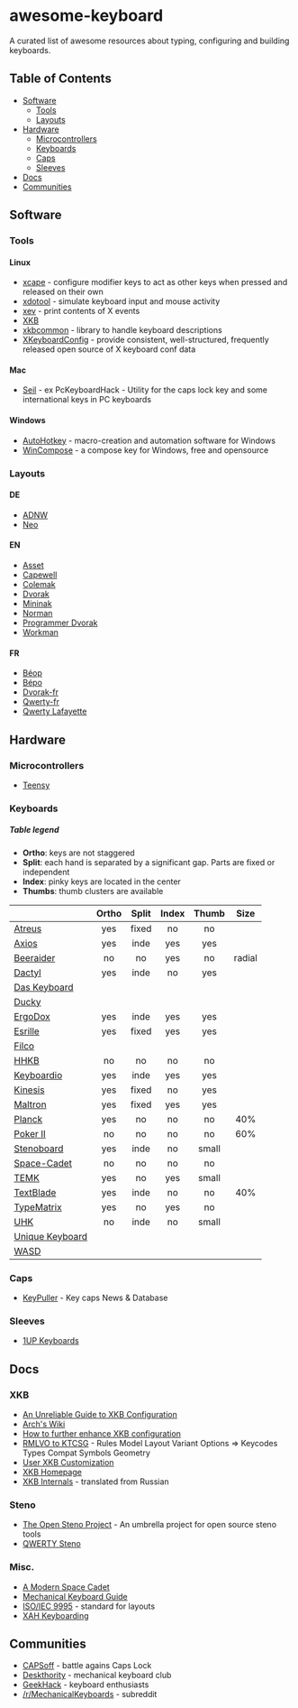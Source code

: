 # awesome-keyboard

A curated list of awesome resources about typing, configuring and building keyboards.

## Table of Contents

- [Software](#software)
    - [Tools](#tools)
    - [Layouts](#layouts)
- [Hardware](#hardware)
   - [Microcontrollers](#microcontrollers)
   - [Keyboards](#keyboards)
   - [Caps](#caps)
   - [Sleeves](#sleeves)
- [Docs](#docs)
- [Communities](#communities)

## Software

### Tools

#### Linux

- [xcape](https://github.com/alols/xcape) - configure modifier keys to act as other keys when pressed and released on their own
- [xdotool](http://www.semicomplete.com/projects/xdotool/) - simulate keyboard input and mouse activity
- [xev](http://www.x.org/archive/X11R7.7/doc/man/man1/xev.1.xhtml) - print contents of X events
- [XKB](http://www.x.org/wiki/XKB/)
- [xkbcommon](http://xkbcommon.org) - library to handle keyboard descriptions
- [XKeyboardConfig](http://www.freedesktop.org/wiki/Software/XKeyboardConfig/) - provide consistent, well-structured, frequently released open source of X keyboard conf data

#### Mac

- [Seil](https://pqrs.org/osx/karabiner/seil.html.en) - ex PcKeyboardHack - Utility for the caps lock key and some international keys in PC keyboards

#### Windows

- [AutoHotkey](https://www.autohotkey.com) - macro-creation and automation software for Windows
- [WinCompose](https://github.com/samhocevar/wincompose) - a compose key for Windows, free and opensource

### Layouts

#### DE

- [ADNW](http://www.adnw.de)
- [Neo](http://www.neo-layout.org)

#### EN

- [Asset](http://millikeys.sourceforge.net/asset/)
- [Capewell](http://www.michaelcapewell.com/projects/keyboard/)
- [Colemak](http://colemak.com)
- [Dvorak](https://en.wikipedia.org/wiki/Dvorak_Simplified_Keyboard)
- [Mininak](http://www.minimak.org)
- [Norman](https://normanlayout.info)
- [Programmer Dvorak](http://www.kaufmann.no/roland/dvorak/)
- [Workman](http://www.workmanlayout.com)

#### FR

- [Béop](http://beop.free.fr)
- [Bépo](http://bepo.fr)
- [Dvorak-fr](http://www.algo.be/ergo/dvorak-fr.html)
- [Qwerty-fr](http://marin.jb.free.fr/qwerty-fr/)
- [Qwerty Lafayette](http://fabi1cazenave.github.io/qwerty-lafayette/)

## Hardware

### Microcontrollers

- [Teensy](https://www.pjrc.com/teensy/)

### Keyboards

##### Table legend

- **Ortho**: keys are not staggered
- **Split**: each hand is separated by a significant gap. Parts are fixed or independent
- **Index**: pinky keys are located in the center
- **Thumbs**: thumb clusters are available

|                                                                                        | Ortho | Split | Index | Thumb | Size |
|----------------------------------------------------------------------------------------|:-----:|:-----:|:-----:|:-----:|:----:|
| [Atreus](http://atreus.technomancy.us/)                                                |  yes  | fixed |  no   |  no   |      |
| [Axios](http://axios.io/models)                                                        |  yes  | inde  |  yes  |  yes  |      |
| [Beeraider](http://www.beeraider.com)                                                  |  no   | no    |  yes  |  no   |radial|
| [Dactyl](https://github.com/adereth/dactyl-keyboard)                                   |  yes  | inde  |  no   |  yes  |      |
| [Das Keyboard](http://www.daskeyboard.com/products/?filter=keyboard)                   |       |       |       |       |      |
| [Ducky](http://www.duckychannel.com.tw/en/keyboard.html)                               |       |       |       |       |      |
| [ErgoDox](http://ergodox.org)                                                          |  yes  | inde  |  yes  |  yes  |      |
| [Esrille](http://www.esrille.com/keyboard/)                                            |  yes  | fixed |  yes  |  yes  |      |
| [Filco](https://www.diatec.co.jp/en/)                                                  |       |       |       |       |      |
| [HHKB](http://www.pfusystems.com/embedded-keyboard/hhkb/index.html)                    |  no   | no    |  no   |  no   |      |
| [Keyboardio](http://keyboard.io)                                                       |  yes  | inde  |  yes  |  yes  |      |
| [Kinesis](http://www.kinesis-ergo.com/shop/advantage-for-pc-mac/)                      |  yes  | fixed |  no   |  yes  |      |
| [Maltron](http://www.maltron.com/keyboard-info/dual-hand-fully-ergonomic-3d-keyboards) |  yes  | fixed |  yes  |  yes  |      |
| [Planck](http://ortholinearkeyboards.com/planck)                                       |  yes  | no    |  no   |  no   | 40%  |
| [Poker II](https://www.facebook.com/Vortexgear)                                        |  no   | no    |  no   |  no   | 60%  |
| [Stenoboard](http://stenoboard.com/)                                                   |  yes  | inde  |  no   | small |      |
| [Space-Cadet](https://en.wikipedia.org/wiki/Space-cadet_keyboard)                      |  no   | no    |  no   |  no   |      |
| [TEMK](https://www.trulyergonomic.com)                                                 |  yes  | no    |  yes  | small |      |
| [TextBlade](https://waytools.com/)                                                     |  yes  | inde  |  no   | no    | 40%  |
| [TypeMatrix](http://typematrix.com)                                                    |  yes  | no    |  yes  |  no   |      |
| [UHK](https://ultimatehackingkeyboard.com)                                             |  no   | inde  |  no   | small |      |
| [Unique Keyboard](http://uniquekeyboard.com)                                           |       |       |       |       |      |
| [WASD](http://www.wasdkeyboards.com)                                                   |       |       |       |       |      |

### Caps

- [KeyPuller](http://keypuller.com/) - Key caps News & Database


### Sleeves

- [1UP Keyboards](http://1upkeyboards.com/)

## Docs

### XKB

- [An Unreliable Guide to XKB Configuration](http://www.charvolant.org/~doug/xkb/html/xkb.html)
- [Arch's Wiki](https://wiki.archlinux.org/index.php/X_KeyBoard_extension)
- [How to further enhance XKB configuration](http://www.x.org/releases/current/doc/xorg-docs/input/XKB-Enhancing.html)
- [RMLVO to KTCSG](http://who-t.blogspot.fr/2008/09/rmlvo-keyboard-configuration.html) - Rules Model Layout Variant Options ⇒ Keycodes Types Compat Symbols Geometry
- [User XKB Customization](http://www.vinc17.org/unix/xkb.en.html)
- [XKB Homepage](http://www.x.org/wiki/XKB/)
- [XKB Internals](http://pascal.tsu.ru/en/xkb/internals.html) - translated from Russian

### Steno

- [The Open Steno Project](http://www.openstenoproject.org/) - An umbrella project for open source steno tools
- [QWERTY Steno](http://qwertysteno.com/Home/)

### Misc.

- [A Modern Space Cadet](http://stevelosh.com/blog/2012/10/a-modern-space-cadet/)
- [Mechanical Keyboard Guide](http://www.overclock.net/t/491752/official-mechanical-keyboard-guide)
- [ISO/IEC 9995](https://en.wikipedia.org/wiki/ISO/IEC_9995) - standard for layouts
- [XAH Keyboarding](http://xahlee.info/kbd/keyboarding.html)

## Communities

- [CAPSoff](http://capsoff.org) - battle agains Caps Lock
- [Deskthority](http://deskthority.net) - mechanical keyboard club
- [GeekHack](https://geekhack.org) - keyboard enthusiasts
- [/r/MechanicalKeyboards](https://www.reddit.com/r/MechanicalKeyboards/) - subreddit

